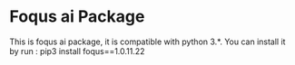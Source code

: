 # Foqus ai Package

This is foqus ai package, it is compatible with python 3.*.
You can install it by run :
pip3 install foqus==1.0.11.22
